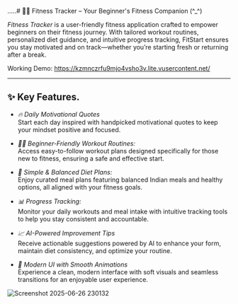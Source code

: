 
.....# 🏋‍♂ Fitness Tracker – Your Beginner's Fitness Companion (^_^)

*Fitness Tracker* is a user-friendly fitness application crafted to empower beginners on their fitness journey. With tailored workout routines, personalized diet guidance, and intuitive progress tracking, FitStart ensures you stay motivated and on track—whether you’re starting fresh or returning after a break.


Working Demo: https://kzmnczrfu9mjo4vsho3v.lite.vusercontent.net/

---

## ✨ Key Features.

- *🔥 Daily Motivational Quotes*  
  Start each day inspired with handpicked motivational quotes to keep your mindset positive and focused.

- *🏃‍♀ Beginner-Friendly Workout Routines:*  
  Access easy-to-follow workout plans designed specifically for those new to fitness, ensuring a safe and effective start.

- *🍱 Simple & Balanced Diet Plans:*  
  Enjoy curated meal plans featuring balanced Indian meals and healthy options, all aligned with your fitness goals.

- *📊 Progress Tracking:*  
  Monitor your daily workouts and meal intake with intuitive tracking tools to help you stay consistent and accountable.

- *📈 AI-Powered Improvement Tips*  
  Receive actionable suggestions powered by AI to enhance your form, maintain diet consistency, and optimize your routine.

- *🎨 Modern UI with Smooth Animations*  
  Experience a clean, modern interface with soft visuals and seamless transitions for an enjoyable user experience.


![Screenshot 2025-06-26 230132](https://github.com/user-attachments/assets/44923b01-619a-4e4c-9b7a-1f23549748bd)


